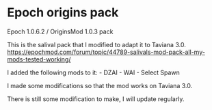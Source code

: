 # Epoch origins pack

 Epoch 1.0.6.2 / OriginsMod 1.0.3 pack

 This is the salival pack that I modified to adapt it to Taviana 3.0.
    https://epochmod.com/forum/topic/44789-salivals-mod-pack-all-my-mods-tested-working/

I added the following mods to it:
    - DZAI
    - WAI
    - Select Spawn

I made some modifications so that the mod works on Taviana 3.0.

There is still some modification to make, I will update regularly.
